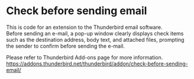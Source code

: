 # Check before sending email
This is code for an extension to the Thunderbird email software.  
Before sending an e-mail, a pop-up window clearly displays check items such as the destination address, body text, and attached files, prompting the sender to confirm before sending the e-mail.

Please refer to Thunderbird Add-ons page for more information.
https://addons.thunderbird.net/thunderbird/addon/check-before-sending-email/
